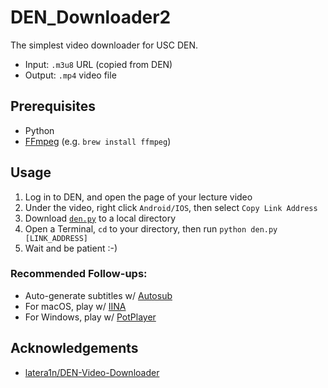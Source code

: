 # DEN_Downloader2

The simplest video downloader for USC DEN.

* Input: `.m3u8` URL (copied from DEN)
* Output: `.mp4` video file

## Prerequisites
* Python
* [FFmpeg](https://www.ffmpeg.org/) (e.g. `brew install ffmpeg`) 

## Usage
1. Log in to DEN, and open the page of your lecture video
2. Under the video, right click `Android/IOS`, then select `Copy Link Address`
3. Download [`den.py`](https://raw.githubusercontent.com/JiashengWu/DEN_Downloader2/master/den.py) to a local directory
4. Open a Terminal, `cd` to your directory, then run `python den.py [LINK_ADDRESS]`
5. Wait and be patient :-)

### Recommended Follow-ups:
* Auto-generate subtitles w/ [Autosub](https://github.com/agermanidis/autosub)
* For macOS, play w/ [IINA](https://iina.io/)
* For Windows, play w/ [PotPlayer](https://potplayer.daum.net/)

## Acknowledgements
* [latera1n/DEN-Video-Downloader](https://github.com/latera1n/DEN-Video-Downloader)
